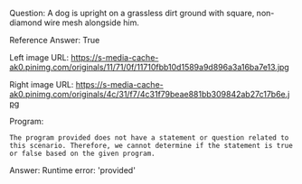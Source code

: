 Question: A dog is upright on a grassless dirt ground with square, non-diamond wire mesh alongside him.

Reference Answer: True

Left image URL: https://s-media-cache-ak0.pinimg.com/originals/11/71/0f/11710fbb10d1589a9d896a3a16ba7e13.jpg

Right image URL: https://s-media-cache-ak0.pinimg.com/originals/4c/31/f7/4c31f79beae881bb309842ab27c17b6e.jpg

Program:

```
The program provided does not have a statement or question related to this scenario. Therefore, we cannot determine if the statement is true or false based on the given program.
```
Answer: Runtime error: 'provided'

